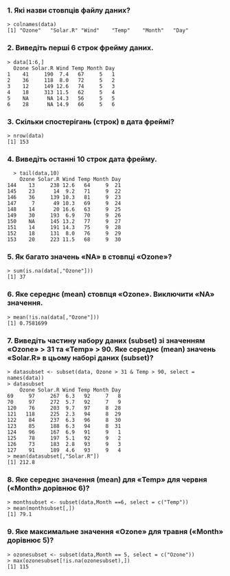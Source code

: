 ### 1. Які назви стовпців файлу даних?
	> colnames(data)
	[1] "Ozone"   "Solar.R" "Wind"    "Temp"    "Month"   "Day"    

### 2. Виведіть перші 6 строк фрейму даних.
	> data[1:6,]
	  Ozone Solar.R Wind Temp Month Day
	1    41     190  7.4   67     5   1
	2    36     118  8.0   72     5   2
	3    12     149 12.6   74     5   3
	4    18     313 11.5   62     5   4
	5    NA      NA 14.3   56     5   5
	6    28      NA 14.9   66     5   6

### 3. Скільки спостерігань (строк) в дата фреймі?
	> nrow(data)
	[1] 153

### 4. Виведіть останні 10 строк дата фрейму.
	  > tail(data,10)
	    Ozone Solar.R Wind Temp Month Day
	144    13     238 12.6   64     9  21
	145    23      14  9.2   71     9  22
	146    36     139 10.3   81     9  23
	147     7      49 10.3   69     9  24
	148    14      20 16.6   63     9  25
	149    30     193  6.9   70     9  26
	150    NA     145 13.2   77     9  27
	151    14     191 14.3   75     9  28
	152    18     131  8.0   76     9  29
	153    20     223 11.5   68     9  30
### 5. Як багато значень «NA» в стовпці «Ozone»?
	> sum(is.na(data[,"Ozone"]))
	[1] 37

### 6. Яке середнє (mean) стовпця «Ozone». Виключити «NA» значення.
	> mean(!is.na(data[,"Ozone"]))
	[1] 0.7581699

### 7. Виведіть частину набору даних (subset) зі значенням «Ozone» > 31 та «Temp» > 90. Яке середнє (mean) значень «Solar.R» в цьому наборі даних (subset)?
	> datasubset <- subset(data, Ozone > 31 & Temp > 90, select = names(data))
	> datasubset
	    Ozone Solar.R Wind Temp Month Day
	69     97     267  6.3   92     7   8
	70     97     272  5.7   92     7   9
	120    76     203  9.7   97     8  28
	121   118     225  2.3   94     8  29
	122    84     237  6.3   96     8  30
	123    85     188  6.3   94     8  31
	124    96     167  6.9   91     9   1
	125    78     197  5.1   92     9   2
	126    73     183  2.8   93     9   3
	127    91     189  4.6   93     9   4
	> mean(datasubset[,"Solar.R"])
	[1] 212.8

### 8. Яке середнє значення (mean) для «Temp» для червня («Month» дорівнює 6)?

    > monthsubset <- subset(data,Month ==6, select = c("Temp"))
    > mean(monthsubset[,])
    [1] 79.1

### 9. Яке максимальне значення «Ozone» для травня («Month» дорівнює 5)?

    > ozonesubset <- subset(data,Month == 5, select = c("Ozone"))
    > max(ozonesubset[!is.na(ozonesubset),])
    [1] 115
